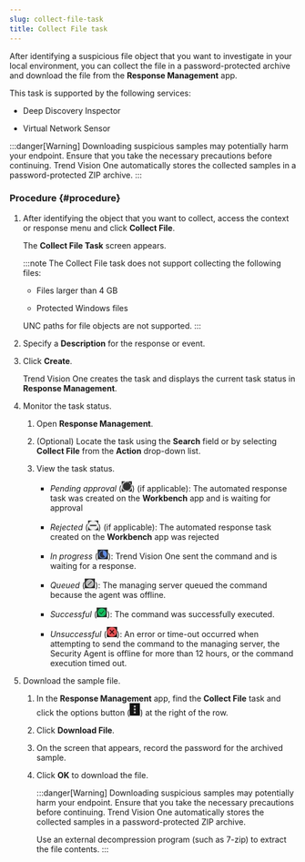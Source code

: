 ```yaml
---
slug: collect-file-task
title: Collect File task
---
```


After identifying a suspicious file object that you want to investigate in your local environment, you can collect the file in a password-protected archive and download the file from the **Response Management** app.

This task is supported by the following services:

- Deep Discovery Inspector

- Virtual Network Sensor

:::danger[Warning]
Downloading suspicious samples may potentially harm your endpoint. Ensure that you take the necessary precautions before continuing. Trend Vision One automatically stores the collected samples in a password-protected ZIP archive.
:::

### Procedure {#procedure}

1.  After identifying the object that you want to collect, access the context or response menu and click **Collect File**.

    The **Collect File Task** screen appears.

    :::note
    The Collect File task does not support collecting the following files:

    - Files larger than 4 GB

    - Protected Windows files

    UNC paths for file objects are not supported.
    :::

2.  Specify a **Description** for the response or event.

3.  Click **Create**.

    Trend Vision One creates the task and displays the current task status in **Response Management**.

4.  Monitor the task status.

    1.  Open **Response Management**.

    2.  (Optional) Locate the task using the **Search** field or by selecting **Collect File** from the **Action** drop-down list.

    3.  View the task status.

        - *Pending approval* (![](/images/pending_approval=f0525c66-199a-46f5-b40a-902bd498cf53.webp)) (if applicable): The automated response task was created on the **Workbench** app and is waiting for approval

        - *Rejected* (![](/images/rejected=bd05fc87-5b5d-4d84-bfb1-3a6dc09ddac5.webp)) (if applicable): The automated response task created on the **Workbench** app was rejected

        - *In progress* (![](/images/in_progress=GUID-A55897DB-3DEA-4F5C-B7F9-70B3D7FB9EDE=1=en-us=Low.webp)): Trend Vision One sent the command and is waiting for a response.

        - *Queued* (![](/images/queued=GUID-65C0DF81-E50D-4D51-9602-2E9B7A0E5F14=1=en-us=Low.webp)): The managing server queued the command because the agent was offline.

        - *Successful* (![](/images/successful=GUID-1E31AD86-DE2E-48B5-85F7-7C78A3E8BB11=1=en-us=Low.webp)): The command was successfully executed.

        - *Unsuccessful* (![](/images/error=5cc21722-7ceb-480c-b9c2-a47d420cf1cc.webp)): An error or time-out occurred when attempting to send the command to the managing server, the Security Agent is offline for more than 12 hours, or the command execution timed out.

5.  Download the sample file.

    1.  In the **Response Management** app, find the **Collect File** task and click the options button (![](/images/options_icon=GUID-408062FA-DA13-4ECA-81EB-31A5B68355A1=1=en-us=Low.webp)) at the right of the row.

    2.  Click **Download File**.

    3.  On the screen that appears, record the password for the archived sample.

    4.  Click **OK** to download the file.

        :::danger[Warning]
        Downloading suspicious samples may potentially harm your endpoint. Ensure that you take the necessary precautions before continuing. Trend Vision One automatically stores the collected samples in a password-protected ZIP archive.

        Use an external decompression program (such as 7-zip) to extract the file contents.
        :::
